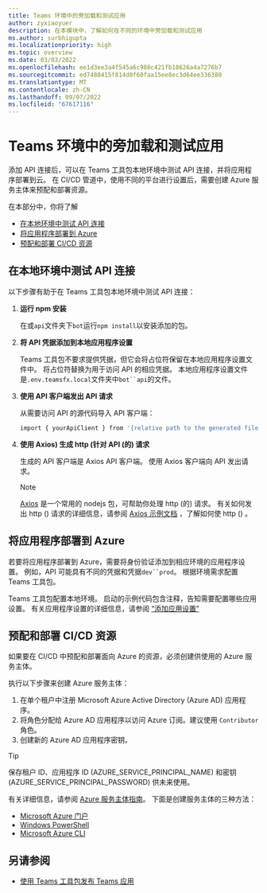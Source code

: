 ```yaml
---
title: Teams 环境中的旁加载和测试应用
author: zyxiaoyuer
description: 在本模块中，了解如何在不同的环境中旁加载和测试应用
ms.author: surbhigupta
ms.localizationpriority: high
ms.topic: overview
ms.date: 03/03/2022
ms.openlocfilehash: ee1d3ee3a4f545a6c988c421fb18626a4a7276b7
ms.sourcegitcommit: ed7488415f814d0f60faa15ee8ec3d64ee336380
ms.translationtype: MT
ms.contentlocale: zh-CN
ms.lasthandoff: 09/07/2022
ms.locfileid: "67617116"
---
```

# <a name="sideload-and-test-app-in-teams-environment"></a>Teams 环境中的旁加载和测试应用

添加 API 连接后，可以在 Teams 工具包本地环境中测试 API 连接，并将应用程序部署到云。 在 CI/CD 管道中，使用不同的平台进行设置后，需要创建 Azure 服务主体来预配和部署资源。

在本部分中，你将了解

* [在本地环境中测试 API 连接](#test-api-connection-in-local-environment)
* [将应用程序部署到 Azure](#deploy-your-application-to-azure)
* [预配和部署 CI/CD 资源](#provision-and-deploy-cicd-resources)

## <a name="test-api-connection-in-local-environment"></a>在本地环境中测试 API 连接

以下步骤有助于在 Teams 工具包本地环境中测试 API 连接：

 1. **运行 npm 安装**

    在或`api`文件夹下`bot`运行`npm install`以安装添加的包。

 2. **将 API 凭据添加到本地应用程序设置**

    Teams 工具包不要求提供凭据，但它会将占位符保留在本地应用程序设置文件中。 将占位符替换为用于访问 API 的相应凭据。 本地应用程序设置文件是`.env.teamsfx.local`文件夹中`bot``api`的文件。

 3. **使用 API 客户端发出 API 请求**

    从需要访问 API 的源代码导入 API 客户端：

    ```BASH
    import { yourApiClient } from '{relative path to the generated file}'
    ```

 4. **使用 Axios) 生成 http (针对 API (的) 请求**

    生成的 API 客户端是 Axios API 客户端。 使用 Axios 客户端向 API 发出请求。

     > [!Note]
     > [Axios](https://www.npmjs.com/package/axios) 是一个常用的 nodejs 包，可帮助你处理 http (的) 请求。 有关如何发出 http () 请求的详细信息，请参阅 [Axios 示例文档](https://axios-http.com/docs/example) ，了解如何使 http () 。

## <a name="deploy-your-application-to-azure"></a>将应用程序部署到 Azure

若要将应用程序部署到 Azure，需要将身份验证添加到相应环境的应用程序设置。 例如，API 可能具有不同的凭据和凭据`dev``prod`。 根据环境需求配置 Teams 工具包。

Teams 工具包配置本地环境。 启动的示例代码包含注释，告知需要配置哪些应用设置。 有关应用程序设置的详细信息，请参阅 [“添加应用设置”](https://github.com/OfficeDev/TeamsFx/wiki/%5BDocument%5D-Add-app-settings)

## <a name="provision-and-deploy-cicd-resources"></a>预配和部署 CI/CD 资源

如果要在 CI/CD 中预配和部署面向 Azure 的资源，必须创建供使用的 Azure 服务主体。

执行以下步骤来创建 Azure 服务主体：

1. 在单个租户中注册 Microsoft Azure Active Directory (Azure AD) 应用程序。
2. 将角色分配给 Azure AD 应用程序以访问 Azure 订阅。建议使用 `Contributor` 角色。
3. 创建新的 Azure AD 应用程序密钥。

> [!TIP]
> 保存租户 ID、应用程序 ID (AZURE_SERVICE_PRINCIPAL_NAME) 和密钥 (AZURE_SERVICE_PRINCIPAL_PASSWORD) 供未来使用。

有关详细信息，请参阅 [Azure 服务主体指南](/azure/active-directory/develop/howto-create-service-principal-portal)。 下面是创建服务主体的三种方法：

* [Microsoft Azure 门户](/azure/active-directory/develop/howto-create-service-principal-portal)
* [Windows PowerShell](/azure/active-directory/develop/howto-authenticate-service-principal-powershell)
* [Microsoft Azure CLI](/cli/azure/create-an-azure-service-principal-azure-cli)

## <a name="see-also"></a>另请参阅

* [使用 Teams 工具包发布 Teams 应用](publish.md)

